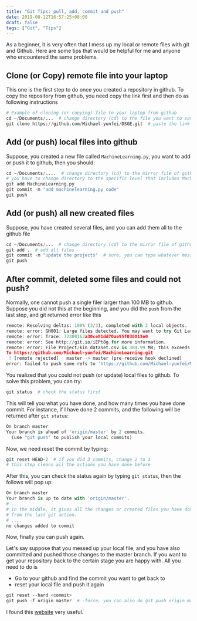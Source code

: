 ```yaml
---
title: "Git Tips: pull, add, commit and push"
date: 2019-08-12T16:57:25+08:00
draft: false
tags: ["Git", "Tips"]
---
```


As a beginner, it is very often that I mess up my local or remote files with git and Github. Here are some tips that would be helpful for me and anyone who encountered the same problems.

## Clone (or Copy) remote file into your laptop

This one is the first step to do once you created a repository in github. To copy the repository from github, you need copy the link first and then do as following instructions
```python
# Example of cloning (or copying) file to your laptop from github
cd ~/Documents/...  # change directory (cd) to the file you want to save
git clone https://github.com/Michael-yunfei/DSGE.git  # paste the link of repository
```

## Add (or push) local files into github

Suppose, you created a new file called `MachineLearning.py`, you want to add or push it to github, then you should:
```python
cd ~/Documents/....  # change directory (cd) to the mirror file of github
# you have to change directory to the specific level that includes MachineLearning.py
git add MachineLearning.py
git commit -m "add machinelearning.py code"
git push
```

## Add (or push) all new created files

Suppose, you have created several files, and you can add them all to the github file

```python
cd ~/Documents/...  # change directory (cd) to the mirror file of github
git add .  # add all files
git commit -m "update the projects"  # sure, you can type whatever message you want
git push
```

## After commit, deleted some files and could not push?

Normally, one cannot push a single filer larger than 100 MB to github. Suppose you did not this at the beginning, and you did the `push` from the last step, and git returned error like this
```python
remote: Resolving deltas: 100% (3/3), completed with 2 local objects.
remote: error: GH001: Large files detected. You may want to try Git Large File Storage - https://git-lfs.github.com.
remote: error: Trace: 72300163a30ce81dd70ae95f036813e0
remote: error: See http://git.io/iEPt8g for more information.
remote: error: File Project/kin_dataset.csv is 384.99 MB; this exceeds GitHub's file size limit of 100.00 MB
To https://github.com/Michael-yunfei/MachineLearning.git
 ! [remote rejected]   master -> master (pre-receive hook declined)
error: failed to push some refs to 'https://github.com/Michael-yunfei/MachineLearning.git'
```

You realized that you could not push (or update) local files to github. To solve this problem, you can try:

```python
git status  # check the status first
```

This will tell you what you have done, and how many times you have done commit. For instance, if I have done 2 commits, and the following will be returned after `git status`:

```python
On branch master
Your branch is ahead of 'origin/master' by 2 commits.
  (use "git push" to publish your local commits)
```

Now, we need reset the commit by typing:

```python
git reset HEAD~2  # if you did 3 commits, change 2 to 3
# this step cleans all the actions you have done before
```

After this, you can check the status again by typing `git status`, then the follows will pop up:

```python
On branch master
Your branch is up to date with 'origin/master'.
# ....
# in the middle, it gives all the changes or created files you have done
# from the last git action.
# ....
no changes added to commit
```

Now, finally you can push again.

Let's say suppose that you messed up your local file, and you have also committed and pushed those changes to the master branch. If you want to get your repository back to the certain stage you are happy with. All you need to do is

* Go to your github and find the commit you want to get back to
* reset your local file and push it again

```python
git reset --hard <commit>
git push -f origin master  # -force, you can also do git push origin master
```

I found this [website](https://book.git-scm.com/book/en/v2) very useful. 

